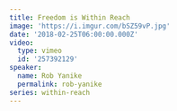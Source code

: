 ```yaml
---
title: Freedom is Within Reach
image: 'https://i.imgur.com/bSZ59vP.jpg'
date: '2018-02-25T06:00:00.000Z'
video:
  type: vimeo
  id: '257392129'
speaker:
  name: Rob Yanike
  permalink: rob-yanike
series: within-reach
---
```


